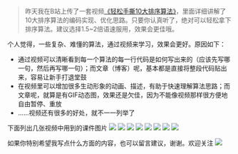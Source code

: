 > 昨天我在B站上传了一套视频[《轻松手撕10大排序算法》](https://www.bilibili.com/video/BV1PT4y13767)，里面详细讲解了10大排序算法的编码实现、优化思路。只要你认真听了，绝对可以轻松拿下排序算法。建议选择1.5~2倍语速服用，效果会更佳哦。

个人觉得，一些复杂、难懂的算法，通过视频来学习，效果会更好。原因如下：
- 通过视频可以清晰看到每一个算法的每一行代码是如何写出来的（应该先写哪一句，然后再写哪一句）；而文章（博客）呢，基本都是直接将整段代码贴出来，容易让新手打退堂鼓
- 在视频里可以增加很多生动形象的动画、描述，有助于快速理解算法思路；而文章呢，就算是有GIF动态图，效果还是欠佳，因为不能像视频那样很方便地自由暂停、重放
- ......视频还有很多的好处，就不一一列举了

下面列出几张视频中用到的课件图片
![](https://img2020.cnblogs.com/blog/497279/202004/497279-20200427000711472-1221796802.png)
![](https://img2020.cnblogs.com/blog/497279/202004/497279-20200427000714410-879070503.png)
![](https://img2020.cnblogs.com/blog/497279/202004/497279-20200427000717063-1530971423.png)
![](https://img2020.cnblogs.com/blog/497279/202004/497279-20200427000719405-2122010171.png)
![](https://img2020.cnblogs.com/blog/497279/202004/497279-20200427000722408-1099661841.png)
![](https://img2020.cnblogs.com/blog/497279/202004/497279-20200427000724818-1048806755.png)
![](https://img2020.cnblogs.com/blog/497279/202004/497279-20200427000727206-483808916.png)
![](https://img2020.cnblogs.com/blog/497279/202004/497279-20200427000729558-1005432641.png)

如果你特别希望我写点什么方面的内容，也可以留言建议，谢谢。欢迎关注
![](https://img2020.cnblogs.com/blog/497279/202004/497279-20200410164835214-554855079.jpg)